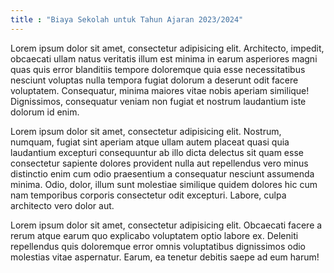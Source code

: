 ```yaml
---
title : "Biaya Sekolah untuk Tahun Ajaran 2023/2024"
---
```

Lorem ipsum dolor sit amet, consectetur adipisicing elit. Architecto, impedit, obcaecati ullam natus veritatis illum est minima in earum asperiores magni quas quis error blanditiis tempore doloremque quia esse necessitatibus nesciunt voluptas nulla tempora fugiat dolorum a deserunt odit facere voluptatem. Consequatur, minima maiores vitae nobis aperiam similique! Dignissimos, consequatur veniam non fugiat et nostrum laudantium iste dolorum id enim.

Lorem ipsum dolor sit amet, consectetur adipisicing elit. Nostrum, numquam, fugiat sint aperiam atque ullam autem placeat quasi quia laudantium excepturi consequuntur ab illo dicta delectus sit quam esse consectetur sapiente dolores provident nulla aut repellendus vero minus distinctio enim cum odio praesentium a consequatur nesciunt assumenda minima. Odio, dolor, illum sunt molestiae similique quidem dolores hic cum nam temporibus corporis consectetur odit excepturi. Labore, culpa architecto vero dolor aut.

Lorem ipsum dolor sit amet, consectetur adipisicing elit. Obcaecati facere a rerum atque earum quo explicabo voluptatem optio labore ex. Deleniti repellendus quis doloremque error omnis voluptatibus dignissimos odio molestias vitae aspernatur. Earum, ea tenetur debitis saepe ad eum harum!
